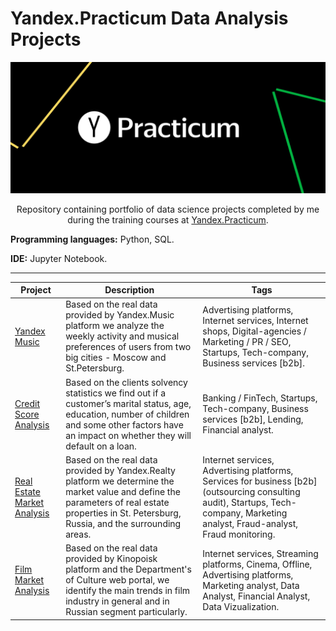 # Yandex.Practicum Data Analysis Projects
![YM-logo](yp_logo.png)
<p align=center>
Repository containing portfolio of data science projects completed by me during the training courses at <a href="https://praktikum.yandex.ru/">Yandex.Praсtiсum</a>.<br>

**Programming languages:** Python, SQL.

**IDE:** Jupyter Notebook.
___________________________
  
|  Project | Description | Tags |
| ---------- | ----------  | ---------- | 
| [Yandex Music](https://github.com/yyeusiyevich/yp_projects/blob/main/1.%20Yandex%20music/yandex_music.ipynb) | Based on the real data provided by Yandex.Music platform we analyze the weekly activity and musical preferences of users from two big cities - Moscow and St.Petersburg. | Advertising platforms, Internet services, Internet shops, Digital-agencies / Marketing / PR / SEO, Startups, Tech-company, Business services [b2b]. |
| [Credit Score Analysis](https://github.com/yyeusiyevich/yp_projects/blob/main/2.%20Credit%20score%20analysis/loan.ipynb) | Based on the clients solvency statistics we find out if a customer’s marital status, age, education, number of children and some other factors have an impact on whether they will default on a loan.  | Banking / FinTech, Startups, Tech-company, Business services [b2b], Lending, Financial analyst. |
| [Real Estate Market Analysis](https://github.com/yyeusiyevich/yp_projects/blob/main/3.%20Real%20estate%20market%20analysis/real_estate_market_analysis.ipynb) | Based on the real data provided by Yandex.Realty platform we determine the market value and define the parameters of real estate properties in St. Petersburg, Russia, and the surrounding areas. | Internet services, Advertising platforms, Services for business [b2b] (outsourcing consulting audit), Startups, Tech-company, Marketing analyst, Fraud-analyst, Fraud monitoring. |
| [Film Market Analysis](---) | Based on the real data provided by Kinopoisk platform and the Department's of Culture web portal, we identify the main trends in film industry in general and in Russian segment particularly. | Internet services, Streaming platforms, Cinema, Offline, Advertising platforms, Marketing analyst, Data Analyst, Financial Analyst, Data Vizualization. |
